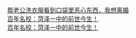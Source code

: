   
[帮老公洗衣服看到口袋里恶心东西，我想离婚](http://www.dianyue.me/archives/804/08tvvkb2a85uzouj/)  
[百年名校：菏泽一中的前世今生！](http://www.dianyue.me/archives/135/v2nbaywuhoi50m1j/)  
[百年名校：菏泽一中的前世今生！](http://www.dianyue.me/archives/816/i4i7mr37c758ds8e/)